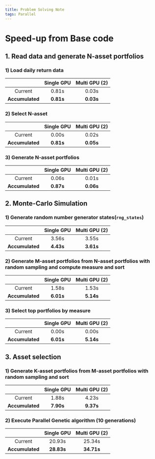 ```yaml
---
title: Problem Solving Note
tags: Parallel
---
```


<!--more-->

# Speed-up from Base code
## 1. Read data and generate N-asset portfolios
### 1) Load daily return data

|    | Single GPU | Multi GPU (2) |
|:--:|:--:|:--:|
|Current| 0.81s | 0.03s |
|**Accumulated**| **0.81s** | **0.03s** |

### 2) Select N-asset

|    | Single GPU | Multi GPU (2) |
|:--:|:--:|:--:|
|Current| 0.00s | 0.02s |
|**Accumulated**| **0.81s** | **0.05s** |

### 3) Generate N-asset portfolios

|    | Single GPU | Multi GPU (2) |
|:--:|:--:|:--:|
|Current| 0.06s | 0.01s |
|**Accumulated**| **0.87s** | **0.06s** |


## 2. Monte-Carlo Simulation
### 1) Generate random number generator states(`rng_states`)

|    | Single GPU | Multi GPU (2) |
|:--:|:--:|:--:|
|Current| 3.56s | 3.55s |
|**Accumulated**| **4.43s** | **3.61s** |


### 2) Generate M-asset portfolios from N-asset portfolios with random sampling and compute measure and sort

|    | Single GPU | Multi GPU (2) |
|:--:|:--:|:--:|
|Current| 1.58s | 1.53s |
|**Accumulated**| **6.01s** | **5.14s** |

### 3) Select top portfolios by measure

|    | Single GPU | Multi GPU (2) |
|:--:|:--:|:--:|
|Current| 0.00s | 0.00s |
|**Accumulated**| **6.01s** | **5.14s** |


## 3. Asset selection
### 1) Generate K-asset portfolios from M-asset portfolios with random sampling and sort

|    | Single GPU | Multi GPU (2) |
|:--:|:--:|:--:|
|Current| 1.88s | 4.23s |
|**Accumulated**| **7.90s** | **9.37s** |

### 2) Execute Parallel Genetic algorithm (10 generations)

|    | Single GPU | Multi GPU (2) |
|:--:|:--:|:--:|
|Current| 20.93s | 25.34s |
|**Accumulated**| **28.83s** | **34.71s** |

